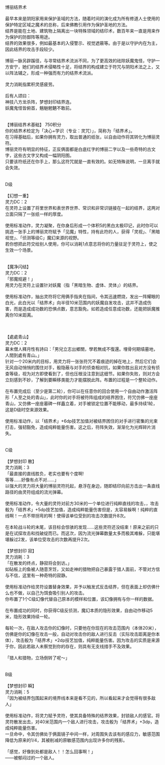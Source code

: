 <title>博丽结界术</title>
<meta name="GENERATOR" content="WinCHM">
<meta http-equiv="Content-Type" content="text/html; charset=gb2312">
<br>博丽结界术
<br>
<br>最早本来是阴阳家用来保护圣域的方法，随着时间的演化成为所有修道人士使用的保护特定区域之魔术的总称，后来佛教引用作为保护圣地的方法。
<br>结界是能在土地、建筑物上隔离出一块特殊领域的结印术，数百年来一直是用来作为保护的防御阵等用途。
<br>结界的效果很多，例如最基本的入侵警示、视觉遮蔽等。由于是以守护内在为主，因此结界的攻击手段较少。
<br>
<br>博丽一脉另辟蹊径，与寻常结界术流派不同，为了更高效的祛除妖魔鬼怪，守护一方安宁，她们的结界术侵略性十足，将结界的构成建立于符咒与阴阳术法之上，又以阵法辅之，形成一种强而有力的结界术流派。
<br>
<br>灵力消耗指累积灵感疲劳。
<br>
<br>后有人颂曰：
<br>神技八方龙杀阵，梦想封印结界连。
<br>妖魔鬼怪皆俯首，魑魅魍魉不敢前。
<br>
<br>
<br>【博丽结界术基础】 750积分
<br>你的结界术检定为「决心+学识（专业：灵咒）」，简称为「结界术」。
<br>在习得基础后，如果你拥有灵力，取出普通的纸张，以自由动作将其转化为博丽灵符。
<br>博丽灵符有明显的特征，正反俩面都是白底红字的博丽二字以及一些奇特的古文字，这些古文字又构成一幅阴阳图。
<br>只要该符纸还在你手上，那么这符咒就是一直有效的。如无特殊说明，一旦离手就会失效。
<br>
<br>
<br>D级
<br>
<br>【幻想一重】
<br>灵力DC：2
<br>在灵符上设置了将里世界和表世界世界、常识和非常识链接在一起的结界，这两对立面只隔了一张纸一样的厚度。
<br>
<br>使用标准动作，灵力凝聚，在你身后形成一个体积5的黑白太极印记，此时你可以挑选一张手上的博丽灵符赋予「见魔」特性，持有此符的人，获得「灵视」、「黑暗视觉」、「侦测等级C」魔幻来源的视野。
<br>若你想把此符交给别人使用，你可以消耗1点意志将你的力量驻足于灵符上，使之生效一个场景。
<br>
<br>
<br>【魔净闪结】
<br>灵力DC：2
<br>「邪魔规避！」
<br>用灵力在灵符上设置针对妖魔（指「黑暗生物、虚体、灵体」）的结界。
<br>
<br>使用标准动作，抽出灵符将它用俩手指夹在指间，令其迅速燃烧，发出一阵耀眼的白光，此白光以「结界术」向半径10米范围内的妖魔自发攻击，这并不造成伤害，而是造成成功数的恐惧点数，意志豁免。如若造成任意成功数，还能把妖魔推离你10米距离。
<br>
<br>
<br>
<br>【處處青山】
<br>灵力DC：2
<br>幕末僧人釋月性有詩曰：「男兒立志出鄉關，學若無成不復還。埋骨何期墳墓地，人間到處有青山。」
<br>针对一个20米内的目标，用灵力将一张张符咒不着痕迹的掉在地上，然后它们会无风自动悄悄的围住对手，骰隐蔽与对手的侦查相对抗，如果你胜出且对方没有侦查等级，视为对方即使看到了，但也压根没注意到这细节。如果你失败，则对方会立刻感到不妙，了解到要瞬移类能力才能摆脱此阵。布置的过程是一个整轮动作。
<br>
<br>在布置完成后（至少是第二轮），你可以在任意你的回合使用一个自由动作激活阵形「人至之处的青山」，此时你的对手将被符阵组成的结界困住，符咒仿佛一座座青山，又仿佛一座座墓碑一样矗立着，对手被锁定位置不能移动，最多持续1轮，这是D级时空来源效果。
<br>
<br>使用标准动作，以「结界术」+6dp技艺加值对被结界困住的对手进行密集的光束打击，强韧豁免，造成纯粹能量伤害。这之后，符阵失效，渐渐化为光辉碎片消失。
<br>
<br>
<br>C级
<br>
<br>【梦想封印 散】
<br>灵力消耗：3
<br>「最直接的直线胜负，老实也要有个度啊!
<br>等等……好像有点不对……」
<br>以强大的灵力将大量的博丽灵符托起，悬浮在身边，随即结印向前方击出一条直线路径的由灵符组成的流光弹幕。
<br>
<br>使用标准动作，令大量的灵符对前方30米的一个单位进行纯粹直线的攻击，，攻击骰为「结界术」+5dp技艺加值，造成纯粹能量伤害但是，太容易躲啊！纯粹的直线啊！一点不带拐弯的啊！使得该单位受到的攻击次数提升8次。
<br>
<br>在本轮战斗轮的末尾，该目标会惊骇的发现……这些灵符还没结束！原来之前的只是在试探攻击和找破绽而已。而这次，因为流光弹幕数量太多而极其难躲，只能堪堪躲过2发，该单位受攻击的次数再提升2次。
<br>
<br>【梦想封印 寂】
<br>灵力消耗：3
<br>「在散发的终点，静寂将会到访。」
<br>如砧板上的鱼被人随意烹饪，又如走神的猎物把自己暴露于猎人面前，不管对方信与不信，这里有一种奇特的寂静。
<br>
<br>使用标准动作给灵符设置替身效果，并予以触发式反击结界，但在表面上却仿佛什么也不做，以自己为饵食吸引别人的攻击。
<br>你布置了1个C级幻像代替自己原本的模样和位置，该幻像拥有与你一样的数据。
<br>
<br>在布置成功的同时，你获得C级反侦测，魔幻本质的隐形效果，自由动作移动5米，隐形效果持续一轮。
<br>
<br>每轮一次，在敌人攻击你的幻像时，只要他在你现在的攻击范围内（本体20米），仿佛是你的幻像在攻击一般，自动对攻击你的敌人进行反击（实际攻击距离是你本体），攻击骰为「结界术」+2dp技艺加值，纯粹能量伤害。因为攻击的实质是来源于你，因此若敌人未察觉到你的存在，则具有无支线措手不及效果。
<br>
<br>「猎人和猎物，立场倒转了呢～」
<br>
<br>
<br>B级
<br>
<br>【梦想封印 瞬】
<br>灵力消耗：5
<br>「因为被结界包围起来的境界线本来是看不见的，所以看起来才会觉得有很多敌人」
<br>
<br>使用标准动作，将灵力赋予灵符，使其具备特殊的结界效果，封锁敌人的感官。将灵符散发出去，对40米范围内一个敌人进行攻击，攻击骰为「结界术」+3dp，造成纯粹能量伤害。
<br>一旦命中，令其仿佛处于俩面镜子中间一样，对周围失去该有的感应力，敏感范围降低为原来的1/4，其被削减的原敏感范围内出现许多你的残影。
<br>
<br>「感觉，好像到处都是敌人！！怎么回事啊！」
<br>——被郁闷过的一个敌人。
<br>
<br>